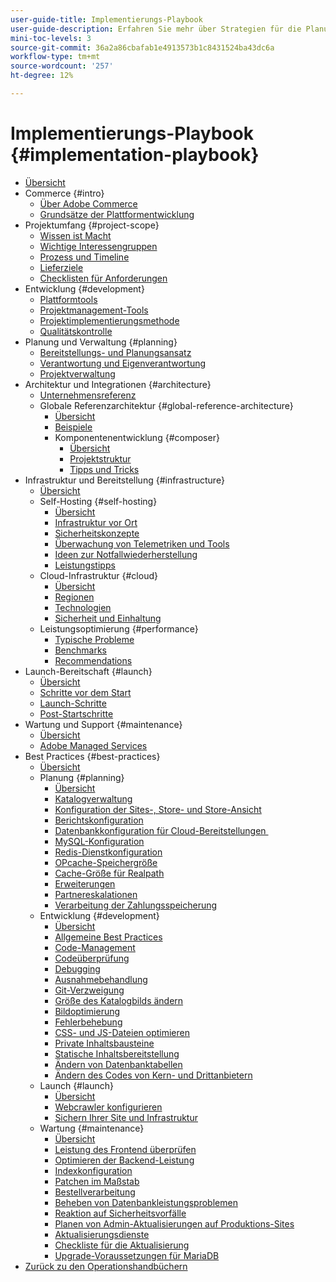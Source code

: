 ```yaml
---
user-guide-title: Implementierungs-Playbook
user-guide-description: Erfahren Sie mehr über Strategien für die Planung und Implementierung einer erfolgreichen Adobe Commerce-Site.
mini-toc-levels: 3
source-git-commit: 36a2a86cbafab1e4913573b1c8431524ba43dc6a
workflow-type: tm+mt
source-wordcount: '257'
ht-degree: 12%

---
```



# Implementierungs-Playbook {#implementation-playbook}

- [Übersicht](overview.md)
- Commerce {#intro}
   - [Über Adobe Commerce](intro/about-commerce.md)
   - [Grundsätze der Plattformentwicklung](intro/platform-development.md)
- Projektumfang {#project-scope}
   - [Wissen ist Macht](project-scope/knowledge.md)
   - [Wichtige Interessengruppen](project-scope/key-stakeholders.md)
   - [Prozess und Timeline](project-scope/process-timeline.md)
   - [Lieferziele](project-scope/deliverables.md)
   - [Checklisten für Anforderungen](project-scope/requirement-checklists.md)
- Entwicklung {#development}
   - [Plattformtools](development/platform-tools.md)
   - [Projektmanagement-Tools](development/project-management-tools.md)
   - [Projektimplementierungsmethode](development/delivery.md)
   - [Qualitätskontrolle](development/quality-control.md)
- Planung und Verwaltung {#planning}
   - [Bereitstellungs- und Planungsansatz](planning/delivery.md)
   - [Verantwortung und Eigenverantwortung](planning/ownership.md)
   - [Projektverwaltung](planning/governance.md)
- Architektur und Integrationen {#architecture}
   - [Unternehmensreferenz](architecture/enterprise-blueprint.md)
   - Globale Referenzarchitektur {#global-reference-architecture}
      - [Übersicht](architecture/global-reference/overview.md)
      - [Beispiele](architecture/global-reference/examples.md)
      - Komponentenentwicklung {#composer}
         - [Übersicht](architecture/global-reference/composer/overview.md)
         - [Projektstruktur](architecture/global-reference/composer/project-structure.md)
         - [Tipps und Tricks](architecture/global-reference/composer/tips-and-tricks.md)
- Infrastruktur und Bereitstellung {#infrastructure}
   - [Übersicht](infrastructure/overview.md)
   - Self-Hosting {#self-hosting}
      - [Übersicht](infrastructure/self-hosting/overview.md)
      - [Infrastruktur vor Ort](infrastructure/self-hosting/on-premises.md)
      - [Sicherheitskonzepte](infrastructure/self-hosting/security-concepts.md)
      - [Überwachung von Telemetriken und Tools](infrastructure/self-hosting/monitoring-tools.md)
      - [Ideen zur Notfallwiederherstellung](infrastructure/self-hosting/disaster-recovery-ideas.md)
      - [Leistungstipps](infrastructure/self-hosting/performance-tips.md)
   - Cloud-Infrastruktur {#cloud}
      - [Übersicht](infrastructure/cloud/overview.md)
      - [Regionen](infrastructure/cloud/regions.md)
      - [Technologien](infrastructure/cloud/technology.md)
      - [Sicherheit und Einhaltung](infrastructure/cloud/security.md)
   - Leistungsoptimierung {#performance}
      - [Typische Probleme](infrastructure/performance/optimization.md)
      - [Benchmarks](infrastructure/performance/benchmarks.md)
      - [Recommendations](infrastructure/performance/recommendations.md)
- Launch-Bereitschaft {#launch}
   - [Übersicht](launch/overview.md)
   - [Schritte vor dem Start](launch/pre-launch-steps.md)
   - [Launch-Schritte](launch/launch-steps.md)
   - [Post-Startschritte](launch/post-launch-steps.md)
- Wartung und Support {#maintenance}
   - [Übersicht](maintenance/overview.md)
   - [Adobe Managed Services](maintenance/adobe-managed-services.md)
- Best Practices {#best-practices}
   - [Übersicht](best-practices/phases.md)
   - Planung {#planning}
      - [Übersicht](best-practices/planning/overview.md)
      - [Katalogverwaltung](best-practices/planning/catalog-management.md)
      - [Konfiguration der Sites-, Store- und Store-Ansicht](best-practices/planning/sites-stores-store-views.md)
      - [Berichtskonfiguration](best-practices/planning/reporting-configuration.md)
      - [Datenbankkonfiguration für Cloud-Bereitstellungen &#x200B;](best-practices/planning/database-on-cloud.md)
      - [MySQL-Konfiguration](best-practices/planning/mysql-configuration.md)
      - [Redis-Dienstkonfiguration](best-practices/planning/redis-service-configuration.md)
      - [OPcache-Speichergröße](best-practices/planning/opcache-memory-size.md)
      - [Cache-Größe für Realpath](best-practices/planning/realpath-cache-size.md)
      - [Erweiterungen](best-practices/planning/extensions.md)
      - [Partnereskalationen](best-practices/planning/partner-escalation.md)
      - [Verarbeitung der Zahlungsspeicherung](best-practices/planning/payment-processing-storage.md)
   - Entwicklung {#development}
      - [Übersicht](best-practices/development/overview.md)
      - [Allgemeine Best Practices](best-practices/development/general.md)
      - [Code-Management](best-practices/development/code-management.md)
      - [Codeüberprüfung](best-practices/development/code-review.md)
      - [Debugging](best-practices/development/debugging.md)
      - [Ausnahmebehandlung](best-practices/development/exception-handling.md)
      - [Git-Verzweigung](best-practices/development/git-branching.md)
      - [Größe des Katalogbilds ändern](best-practices/development/catalog-image-resizing.md)
      - [Bildoptimierung](best-practices/development/image-optimization.md)
      - [Fehlerbehebung](best-practices/development/troubleshooting.md)
      - [CSS- und JS-Dateien optimieren](best-practices/development/optimize-css-js-files.md)
      - [Private Inhaltsbausteine](best-practices/development/private-content-block-configuration.md)
      - [Statische Inhaltsbereitstellung](best-practices/development/static-content-deployment.md)
      - [Ändern von Datenbanktabellen](best-practices/development/modifying-core-and-third-party-tables.md)
      - [Ändern des Codes von Kern- und Drittanbietern](best-practices/development/modifying-core-and-third-party-code.md)
   - Launch {#launch}
      - [Übersicht](best-practices/launch/overview.md)
      - [Webcrawler konfigurieren](best-practices/launch/robots-txt.md)
      - [Sichern Ihrer Site und Infrastruktur](best-practices/launch/security-best-practices.md)
   - Wartung {#maintenance}
      - [Übersicht](best-practices/maintenance/overview.md)
      - [Leistung des Frontend überprüfen](best-practices/maintenance/frontend-performance.md)
      - [Optimieren der Backend-Leistung](best-practices/maintenance/backend-performance.md)
      - [Indexkonfiguration](best-practices/maintenance/indexer-configuration.md)
      - [Patchen im Maßstab](best-practices/maintenance/patching-at-scale.md)
      - [Bestellverarbeitung](best-practices/maintenance/order-processing-configuration.md)
      - [Beheben von Datenbankleistungsproblemen](best-practices/maintenance/resolve-database-performance-issues.md)
      - [Reaktion auf Sicherheitsvorfälle](best-practices/maintenance/respond-to-security-incident.md)
      - [Planen von Admin-Aktualisierungen auf Produktions-Sites](best-practices/maintenance/scheduling-admin-updates-in-production.md)
      - [Aktualisierungsdienste](best-practices/maintenance/update-services.md)
      - [Checkliste für die Aktualisierung](best-practices/maintenance/upgrade-checklist.md)
      - [Upgrade-Voraussetzungen für MariaDB](best-practices/maintenance/mariadb-upgrade.md)
- [Zurück zu den Operationshandbüchern](https://experienceleague.adobe.com/docs/commerce-operations/operational-guides/home.html)
